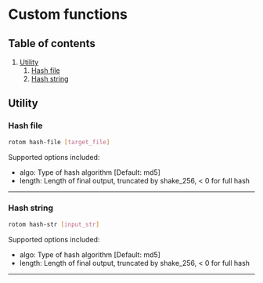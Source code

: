 # Custom functions <!-- omit in toc -->

## Table of contents <!-- omit in toc -->

1. [Utility](#utility)
   1. [Hash file](#hash-file)
   2. [Hash string](#hash-string)

## Utility

### Hash file

```sh
rotom hash-file [target_file]
```

Supported options included:

- algo: Type of hash algorithm [Default: md5]
- length: Length of final output, truncated by shake_256, < 0 for full hash

---

### Hash string

```sh
rotom hash-str [input_str]
```

Supported options included:

- algo: Type of hash algorithm [Default: md5]
- length: Length of final output, truncated by shake_256, < 0 for full hash

---
